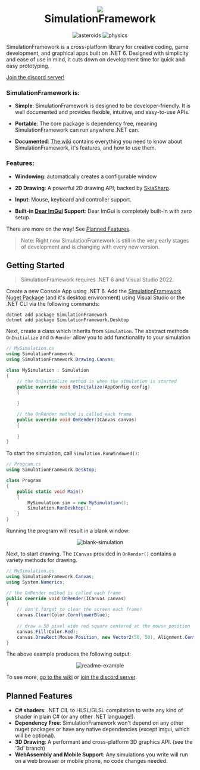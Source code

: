 <h1 align="center">
<img src="https://raw.githubusercontent.com/Redninja106/simulationframework/master/assets/logo-128x128.png"/>
<br>SimulationFramework</br>
</h1>

<div align="center">

![asteroids](https://user-images.githubusercontent.com/45476006/187408130-aaf81b10-f940-4eea-88da-e610c8db31af.gif) ![physics](https://user-images.githubusercontent.com/45476006/187408134-6199d6f9-32cc-434f-8331-7000373f9bad.gif)

</div>

SimulationFramework is a cross-platform library for creative coding, game development, and graphical apps built on .NET 6. Designed with simplicity and ease of use in mind, it cuts down on development time for quick and easy prototyping. 

[Join the discord server!](https://discord.gg/V4X2vTvV2G)

### SimulationFramework is:

- **Simple**: SimulationFramework is designed to be developer-friendly. It is well documented and provides flexible, intuitive, and easy-to-use APIs. 

- **Portable**: The core package is dependency free, meaning SimulationFramework can run anywhere .NET can.

- **Documented**: [The wiki](https://github.com/Redninja106/simulationframework/wiki) contains everything you need to know about SimulationFramework, it's features, and how to use them.


### Features:
- **Windowing**: automatically creates a configurable window

- **2D Drawing**: A powerful 2D drawing API, backed by [SkiaSharp](https://github.com/mono/SkiaSharp).

- **Input**: Mouse, keyboard and controller support.

- **Built-in [Dear ImGui](https://github.com/ocornut/imgui) Support**: Dear ImGui is completely built-in with zero setup.

There are more on the way! See [Planned Features](https://github.com/Redninja106/simulationframework#planned-features).

> Note: Right now SimulationFramework is still in the very early stages of development and is changing with every new version.

## Getting Started

> SimulationFramework requires .NET 6 and Visual Studio 2022.

Create a new Console App using .NET 6. Add the [SimulationFramework Nuget Package](https://www.nuget.org/packages/SimulationFramework/) (and it's desktop environment) using Visual Studio or the .NET CLI via the following commands:

```
dotnet add package SimulationFramework
dotnet add package SimulationFramework.Desktop
```

Next, create a class which inherits from `Simulation`. The abstract methods `OnInitialize` and `OnRender` allow you to add functionality to your simulation

```cs
// MySimulation.cs
using SimulationFramework;
using SimulationFramework.Drawing.Canvas;

class MySimulation : Simulation
{
    // the OnInitialize method is when the simulation is started
    public override void OnInitalize(AppConfig config)
    {
        
    }

    // the OnRender method is called each frame
    public override void OnRender(ICanvas canvas)
    {
        
    }
}
```

To start the simulation, call `Simulation.RunWindowed()`:

```cs
// Program.cs
using SimulationFramework.Desktop;

class Program 
{
    public static void Main()
    {
        MySimulation sim = new MySimulation();
        Simulation.RunDesktop();
    }
}
```

Running the program will result in a blank window:

<div align="center">
    
![blank-simulation](https://user-images.githubusercontent.com/45476006/187409330-160e4f8f-db41-4cb3-91f2-8957ef2b4c66.png)
    
</div>

Next, to start drawing. The `ICanvas` provided in `OnRender()` contains a variety methods for drawing.

```cs
// MySimulation.cs
using SimulationFramework.Canvas;
using System.Numerics;

// the OnRender method is called each frame
public override void OnRender(ICanvas canvas)
{
    // don't forget to clear the screen each frame!
    canvas.Clear(Color.CornflowerBlue); 
    
    // draw a 50 pixel wide red square centered at the mouse position
    canvas.Fill(Color.Red);
    canvas.DrawRect(Mouse.Position, new Vector2(50, 50), Alignment.Center); 
}
```

The above example produces the following output:

<div align="center">
    
![readme-example](https://user-images.githubusercontent.com/45476006/187409007-ec8abaea-3c59-456e-9106-d1c1860b0b45.gif)
  
</div>

To see more, [go to the wiki](https://github.com/Redninja106/simulationframework/wiki) or [join the discord server](https://discord.gg/V4X2vTvV2G).

## Planned Features
- **C# shaders**: .NET CIL to HLSL/GLSL compilation to write any kind of shader in plain C# (or any other .NET language!).
- **Dependency Free**: SimulationFramework won't depend on any other nuget packages or have any native dependencies (except imgui, which will be optional).
- **3D Drawing**: A performant and cross-platform 3D graphics API. (see the '3d' branch)
- **WebAssembly and Mobile Support**: Any simulations you write will run on a web browser or mobile phone, no code changes needed.
